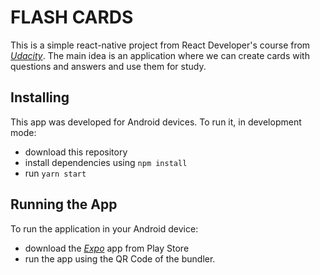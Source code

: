 # FLASH CARDS

This is a simple react-native project from React Developer's course from *[Udacity](https://www.udacity.com)*.
The main idea is an application where we can create cards with questions and answers and use them for study.

## Installing
This app was developed for Android devices. To run it, in development mode:
* download this repository
* install dependencies using `npm install`
* run `yarn start`

## Running the App
To run the application in your Android device:
* download the *[Expo](https://play.google.com/store/apps/details?id=host.exp.exponent)* app from Play Store
* run the app using the QR Code of the bundler.